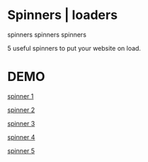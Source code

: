 # Spinners | loaders 

spinners spinners spinners

5 useful spinners to put your website on load.


# DEMO

[spinner 1](https://sammacorpy.github.io/SVGA/spin1.html)


[spinner 2](https://sammacorpy.github.io/SVGA/spin2.html)


[spinner 3](https://sammacorpy.github.io/SVGA/spin3.html)


[spinner 4](https://sammacorpy.github.io/SVGA/spin4.html)


[spinner 5](https://sammacorpy.github.io/SVGA/spin5.html)
